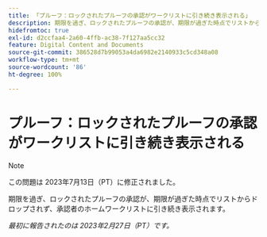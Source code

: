 ```yaml
---
title: 「プルーフ：ロックされたプルーフの承認がワークリストに引き続き表示される」
description: 期限を過ぎ、ロックされたプルーフの承認が、期限が過ぎた時点でリストからドロップされず、承認者のホームワークリストに引き続き表示されます。
hidefromtoc: true
exl-id: d2ccfaa4-2a60-4ffb-ac38-7f127aa5cc32
feature: Digital Content and Documents
source-git-commit: 386528d7b99053a4da6982e2140933c5cd348a08
workflow-type: tm+mt
source-wordcount: '86'
ht-degree: 100%

---
```


# プルーフ：ロックされたプルーフの承認がワークリストに引き続き表示される

<!--This issue is on the WF and WFP TOC-->

>[!NOTE]
>
>この問題は 2023年7月13日（PT）に修正されました。

期限を過ぎ、ロックされたプルーフの承認が、期限が過ぎた時点でリストからドロップされず、承認者のホームワークリストに引き続き表示されます。

_最初に報告されたのは 2023年2月27日（PT）です。_
